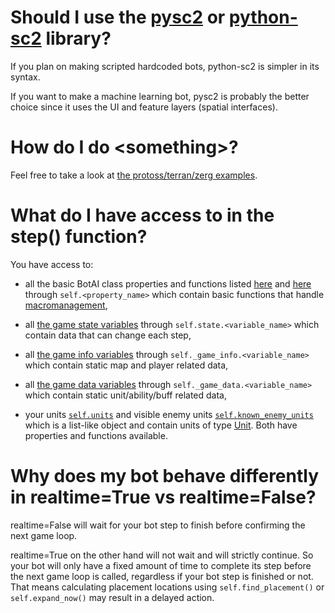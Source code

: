 # Should I use the [pysc2](https://github.com/deepmind/pysc2) or [python-sc2](https://github.com/Dentosal/python-sc2) library?
If you plan on making scripted hardcoded bots, python-sc2 is simpler in its syntax.

If you want to make a machine learning bot, pysc2 is probably the better choice since it uses the UI and feature layers (spatial interfaces).

# How do I do \<something\>?
Feel free to take a look at [the protoss/terran/zerg examples](https://github.com/Dentosal/python-sc2/tree/master/examples).

# What do I have access to in the step() function?
You have access to:

- all the basic BotAI class properties and functions listed [here](https://github.com/Dentosal/python-sc2/blob/master/sc2/bot_ai.py) and [here](https://github.com/Dentosal/python-sc2/blob/master/sc2/bot_ai.py#L386) through `self.<property_name>` which contain basic functions that handle [macromanagement](https://liquipedia.net/starcraft2/Macro), 

- all [the game state variables](https://github.com/Dentosal/python-sc2/blob/master/sc2/game_state.py#L82) through `self.state.<variable_name>` which contain data that can change each step, 

- all [the game info variables](https://github.com/Dentosal/python-sc2/blob/master/sc2/game_info.py#L126) through `self._game_info.<variable_name>` which contain static map and player related data,

- all [the game data variables](https://github.com/Dentosal/python-sc2/blob/master/sc2/game_data.py#L25) through `self._game_data.<variable_name>` which contain static unit/ability/buff related data,

- your units [`self.units`](https://github.com/Dentosal/python-sc2/blob/master/sc2/units.py) and visible enemy units [`self.known_enemy_units`](https://github.com/Dentosal/python-sc2/blob/master/sc2/units.py) which is a list-like object and contain units of type [Unit](https://github.com/Dentosal/python-sc2/blob/master/sc2/unit.py). Both have properties and functions available.


# Why does my bot behave differently in realtime=True vs realtime=False?
realtime=False will wait for your bot step to finish before confirming the next game loop.

realtime=True on the other hand will not wait and will strictly continue. So your bot will only have a fixed amount of time to complete its step before the next game loop is called, regardless if your bot step is finished or not. That means calculating placement locations using `self.find_placement()` or `self.expand_now()` may result in a delayed action.
